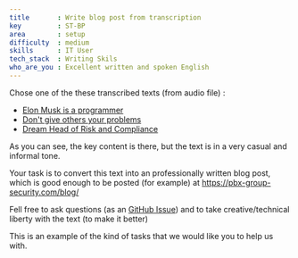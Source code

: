 ```yaml
---
title       : Write blog post from transcription
key         : ST-BP
area        : setup
difficulty  : medium
skills      : IT User
tech_stack  : Writing Skils
who_are_you : Excellent written and spoken English
---
```


Chose one of the these transcribed texts (from audio file) :

 -  [Elon Musk is a programmer](https://github.com/project-cx/pbx-group-security/blob/master/content/blog/drafts/dinis/_transcribed/elon-musk-is-a-programmer.md)
 -  [Don't give others your problems](https://github.com/project-cx/pbx-group-security/blob/master/content/blog/drafts/dinis/_transcribed/dont-give-others-your-problems.md)
 -  [Dream Head of Risk and Compliance](https://github.com/project-cx/pbx-group-security/blob/10a36830cace307947012e61e205246800c50c1c/content/blog/drafts/dinis/_transcribed/deam-head-of-risk-and-compliance.md)

As you can see, the key content is there, but the text is in a very casual and informal tone.

Your task is to convert this text into an professionally written blog post, which is good enough to be posted (for example) at https://pbx-group-security.com/blog/

Fell free to ask questions (as an [GitHub Issue](https://github.com/project-cx/pbx-group-security/issues)) and to
take creative/technical liberty with the text (to make it better)

This is an example of the kind of tasks that we would like you to help us with.

